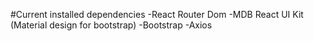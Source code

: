 #Current installed dependencies
-React Router Dom
-MDB React UI Kit (Material design for bootstrap)
-Bootstrap
-Axios
